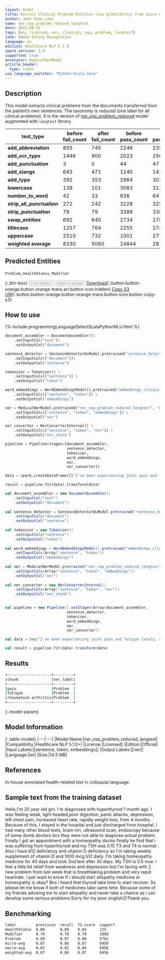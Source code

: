 ```yaml
---
layout: model
title: Extract Clinical Problem Entities (low granularity) from Voice of the Patient Documents (LangTest)
author: John Snow Labs
name: ner_vop_problem_reduced_langtest
date: 2023-09-22
tags: [en, licensed, ner, clinical, vop, problem, langtest]
task: Named Entity Recognition
language: en
edition: Healthcare NLP 5.1.0
spark_version: 3.0
supported: true
annotator: MedicalNerModel
article_header:
  type: cover
use_language_switcher: "Python-Scala-Java"
---
```


## Description

This model extracts clinical problems from the documents transferred from the patient’s own sentences. The taxonomy is reduced (one label for all clinical problems). It is the version of [ner_vop_problem_reduced](https://nlp.johnsnowlabs.com/2023/06/07/ner_vop_problem_reduced_en.html) model augmented with `langtest` library.

| **test_type**             | **before fail_count** | **after fail_count** | **before pass_count** | **after pass_count** | **minimum pass_rate** | **before pass_rate** | **after pass_rate** |
|---------------------------|-----------------------|----------------------|-----------------------|----------------------|-----------------------|----------------------|---------------------|
| **add_abbreviation**      | 855                   | 745                  | 2246                  | 2356                 | 60%                   | 72%                  | 76%                 |
| **add_ocr_typo**          | 1446                  | 900                  | 2023                  | 2569                 | 60%                   | 58%                  | 74%                 |
| **add_punctuation**       | 3                     | 0                    | 44                    | 47                   | 70%                   | 94%                  | 100%                |
| **add_slangs**            | 643                   | 471                  | 1240                  | 1412                 | 70%                   | 66%                  | 75%                 |
| **add_typo**              | 392                   | 353                  | 2964                  | 3016                 | 70%                   | 88%                  | 90%                 |
| **lowercase**             | 139                   | 101                  | 3083                  | 3121                 | 70%                   | 96%                  | 97%                 |
| **number_to_word**        | 42                    | 33                   | 638                   | 647                  | 70%                   | 94%                  | 95%                 |
| **strip_all_punctuation** | 272                   | 242                  | 3228                  | 3258                 | 70%                   | 92%                  | 93%                 |
| **strip_punctuation**     | 79                    | 79                   | 3388                  | 3388                 | 70%                   | 98%                  | 98%                 |
| **swap_entities**         | 692                   | 640                  | 2734                  | 2781                 | 70%                   | 80%                  | 81%                 |
| **titlecase**             | 1257                  | 764                  | 2255                  | 2748                 | 70%                   | 64%                  | 78%                 |
| **uppercase**             | 2510                  | 732                  | 1001                  | 2779                 | 70%                   | 29%                  | 79%                 |
| **weighted average**      | 8330                  | 5060                 | 24844                 | 28122                | 68%                   | 74.89%               | 84.75%              |

## Predicted Entities

`Problem`, `HealthStatus`, `Modifier`

{:.btn-box}
<button class="button button-orange" disabled>Live Demo</button>
<button class="button button-orange" disabled>Open in Colab</button>
[Download](https://s3.amazonaws.com/auxdata.johnsnowlabs.com/clinical/models/ner_vop_problem_reduced_langtest_en_5.1.0_3.0_1695367521585.zip){:.button.button-orange.button-orange-trans.arr.button-icon.hidden}
[Copy S3 URI](s3://auxdata.johnsnowlabs.com/clinical/models/ner_vop_problem_reduced_langtest_en_5.1.0_3.0_1695367521585.zip){:.button.button-orange.button-orange-trans.button-icon.button-copy-s3}

## How to use



<div class="tabs-box" markdown="1">
{% include programmingLanguageSelectScalaPythonNLU.html %}
  
```python
document_assembler = DocumentAssembler()\
    .setInputCol("text")\
    .setOutputCol("document")

sentence_detector = SentenceDetectorDLModel.pretrained("sentence_detector_dl_healthcare","en","clinical/models")\
    .setInputCols(["document"])\
    .setOutputCol("sentence")

tokenizer = Tokenizer() \
    .setInputCols(["sentence"]) \
    .setOutputCol("token")

word_embeddings = WordEmbeddingsModel().pretrained("embeddings_clinical", "en", "clinical/models")\
    .setInputCols(["sentence", "token"]) \
    .setOutputCol("embeddings")                

ner = MedicalNerModel.pretrained("ner_vop_problem_reduced_langtest", "en", "clinical/models") \
    .setInputCols(["sentence", "token", "embeddings"]) \
    .setOutputCol("ner")

ner_converter = NerConverterInternal() \
    .setInputCols(["sentence", "token", "ner"]) \
    .setOutputCol("ner_chunk")

pipeline = Pipeline(stages=[document_assembler,
                            sentence_detector,
                            tokenizer,
                            word_embeddings,
                            ner,
                            ner_converter])

data = spark.createDataFrame([["I've been experiencing joint pain and fatigue lately, so I went to the rheumatology department. After some tests, they diagnosed me with rheumatoid arthritis and started me on a treatment plan to manage the symptoms."]]).toDF("text")

result = pipeline.fit(data).transform(data)
```
```scala
val document_assembler = new DocumentAssembler()
    .setInputCol("text")
    .setOutputCol("document")
    
val sentence_detector = SentenceDetectorDLModel.pretrained("sentence_detector_dl_healthcare","en","clinical/models")
    .setInputCols("document")
    .setOutputCol("sentence")
    
val tokenizer = new Tokenizer()
    .setInputCols("sentence")
    .setOutputCol("token")
    
val word_embeddings = WordEmbeddingsModel().pretrained("embeddings_clinical", "en", "clinical/models")
    .setInputCols(Array("sentence", "token"))
    .setOutputCol("embeddings")                
    
val ner = MedicalNerModel.pretrained("ner_vop_problem_reduced_langtest", "en", "clinical/models")
    .setInputCols(Array("sentence", "token", "embeddings"))
    .setOutputCol("ner")
    
val ner_converter = new NerConverterInternal()
    .setInputCols(Array("sentence", "token", "ner"))
    .setOutputCol("ner_chunk")

        
val pipeline = new Pipeline().setStages(Array(document_assembler,
                            sentence_detector,
                            tokenizer,
                            word_embeddings,
                            ner,
                            ner_converter))    

val data = Seq("I've been experiencing joint pain and fatigue lately, so I went to the rheumatology department. After some tests, they diagnosed me with rheumatoid arthritis and started me on a treatment plan to manage the symptoms.").toDS.toDF("text")

val result = pipeline.fit(data).transform(data)
```
</div>

## Results

```bash
+--------------------+---------+
|chunk               |ner_label|
+--------------------+---------+
|pain                |Problem  |
|fatigue             |Problem  |
|rheumatoid arthritis|Problem  |
+--------------------+---------+
```

{:.model-param}
## Model Information

{:.table-model}
|---|---|
|Model Name:|ner_vop_problem_reduced_langtest|
|Compatibility:|Healthcare NLP 5.1.0+|
|License:|Licensed|
|Edition:|Official|
|Input Labels:|[sentence, token, embeddings]|
|Output Labels:|[ner]|
|Language:|en|
|Size:|14.5 MB|

## References

In-house annotated health-related text in colloquial language.

## Sample text from the training dataset

Hello,I'm 20 year old girl. I'm diagnosed with hyperthyroid 1 month ago. I was feeling weak, light headed,poor digestion, panic attacks, depression, left chest pain, increased heart rate, rapidly weight loss,  from 4 months. Because of this, I stayed in the hospital and just discharged from hospital. I had many other blood tests, brain mri, ultrasound scan, endoscopy because of some dumb doctors bcs they were not able to diagnose actual problem. Finally I got an appointment with a homeopathy doctor finally he find that i was suffering from hyperthyroid and my TSH was 0.15 T3 and T4 is normal . Also i have b12 deficiency and vitamin D deficiency so I'm taking weekly supplement of vitamin D and 1000 mcg b12 daily. I'm taking homeopathy medicine for 40 days and took 2nd test after 30 days. My TSH is 0.5 now. I feel a little bit relief from weakness and depression but I'm facing with 2 new problem from last week that is breathtaking problem and very rapid heartrate. I just want to know if i should start allopathy medicine or homeopathy is okay? Bcs i heard that thyroid take time to start recover. So please let me know if both of medicines take same time. Because some of my friends advising me to start allopathy and never take a chance as i can develop some serious problems.Sorry for my poor english😐Thank you.

## Benchmarking

```bash
label         precision  recall  f1-score  support 
HealthStatus  0.80       0.89    0.84      125     
Modifier      0.79       0.78    0.79      1069    
Problem       0.89       0.87    0.88      5762    
micro-avg     0.87       0.86    0.87      6956    
macro-avg     0.83       0.85    0.84      6956    
weighted-avg  0.87       0.86    0.87      6956    
```
